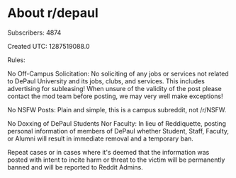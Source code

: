 # About r/depaul

Subscribers: 4874

Created UTC: 1287519088.0

Rules:

No Off-Campus Solicitation: No soliciting of any jobs or services not related to DePaul University and its jobs, clubs, and services. This includes advertising for subleasing! When unsure of the validity of the post please contact the mod team before posting, we may very well make exceptions!

No NSFW Posts: Plain and simple, this is a campus subreddit, not /r/NSFW.

No Doxxing of DePaul Students Nor Faculty: In lieu of Reddiquette, posting personal information of members of DePaul whether Student, Staff, Faculty, or Alumni will result in immediate removal and a temporary ban. 

Repeat cases or in cases where it's deemed that the information was posted with intent to incite harm or threat to the victim will be permanently banned and will be reported to Reddit Admins.

